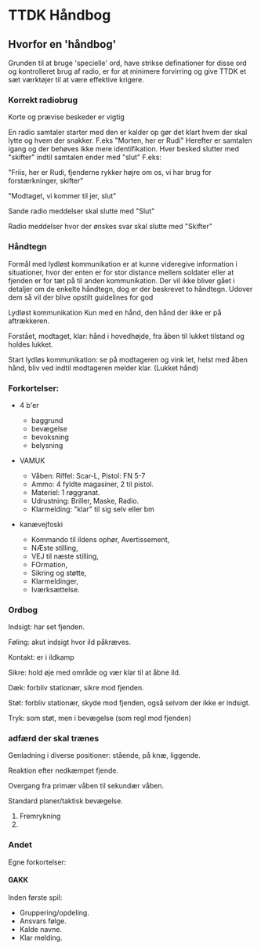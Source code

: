 # TTDK Håndbog

## Hvorfor en 'håndbog'
Grunden til at bruge 'specielle' ord, have strikse definationer for disse ord og kontrolleret brug af radio, er for at minimere forvirring og give TTDK et sæt værktøjer til at være effektive krigere.

### Korrekt radiobrug
Korte og prævise beskeder er vigtig

En radio samtaler starter med den er kalder op gør det klart hvem der skal lytte og hvem der snakker.
F.eks "Morten, her er Rudi"
Herefter er samtalen igang og der behøves ikke mere identifikation.
Hver besked slutter med "skifter" indtil samtalen ender med "slut"
F.eks: 

"Friis, her er Rudi, fjenderne rykker højre om os, vi har brug for forstærkninger, skifter"

"Modtaget, vi kommer til jer, slut"

Sande radio meddelser skal slutte med "Slut"

Radio meddelser hvor der ønskes svar skal slutte med "Skifter"

### Håndtegn
Formål med lydløst kommunikation er at kunne videregive information i situationer, hvor der enten er for stor distance mellem soldater eller at fjenden er for tæt på til anden kommunikation.
Der vil ikke bliver gået i detaljer om de enkelte håndtegn, dog er der beskrevet to håndtegn.
Udover dem så vil der blive opstilt guidelines for god

Lydløst kommunikation
Kun med en hånd, den hånd der ikke er på aftrækkeren.

Forstået, modtaget, klar: hånd i hovedhøjde, fra åben til lukket tilstand og holdes lukket.

Start lydløs kommunikation: se på modtageren og vink let, helst med åben hånd, bliv ved indtil modtageren melder klar. (Lukket hånd)



### Forkortelser:
- 4 b'er
    * baggrund
    * bevægelse
    * bevoksning
    * belysning

- VAMUK
    * Våben: Riffel: Scar-L, Pistol: FN 5-7
    * Ammo: 4 fyldte magasiner, 2 til pistol.
    * Materiel: 1 røggranat.
    * Udrustning: Briller, Maske, Radio.
    * Klarmelding: "klar" til sig selv eller bm

- kanævejfoski
    * Kommando til ildens ophør, Avertissement,
    * NÆste stilling,
    * VEJ til næste stilling,
    * FOrmation,
    * Sikring og støtte,
    * Klarmeldinger,
    * Iværksættelse.


### Ordbog

Indsigt: har set fjenden.

Føling: akut indsigt hvor ild påkræves.

Kontakt: er i ildkamp

Sikre: hold øje med område og vær klar til at åbne ild.

Dæk: forbliv stationær, sikre mod fjenden.

Støt: forbliv stationær, skyde mod fjenden, også selvom der ikke er indsigt.

Tryk: som støt, men i bevægelse (som regl mod fjenden)


### adfærd der skal trænes
Genladning i diverse positioner: stående, på knæ, liggende.

Reaktion efter nedkæmpet fjende.

Overgang fra primær våben til sekundær våben.

Standard planer/taktisk bevægelse.
1. Fremrykning
2.

### Andet
Egne forkortelser:

#### GAKK
Inden første spil:
- Gruppering/opdeling.
- Ansvars følge.
- Kalde navne.
- Klar melding.

